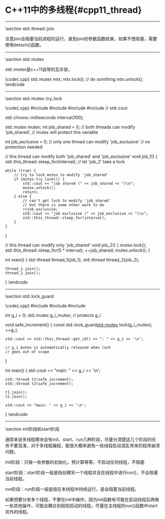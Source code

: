 C++11中的多线程{#cpp11_thread}
============================

<hr>
\section std::thread::join

注意join会阻塞当前进程的运行，直到join的参数函数结束，如果不想阻塞，需要使用detach()函数。

<hr>
\section std::mutex

std::mutex是c++11自带的互斥锁，

\code{.cpp}
std::mutex mtx;
mtx.lock();
// do somthing
mtx.unlock();
\endcode


<hr>
\section std::mutex::try_lock

\code{.cpp}
#include <chrono>
#include <mutex>
#include <thread>
#include <iostream> // std::cout
 
std::chrono::milliseconds interval(100);
 
std::mutex mutex;
int job_shared = 0; // both threads can modify 'job_shared',
    // mutex will protect this variable
 
int job_exclusive = 0; // only one thread can modify 'job_exclusive'
    // no protection needed
 
// this thread can modify both 'job_shared' and 'job_exclusive'
void job_1() 
{
    std::this_thread::sleep_for(interval); // let 'job_2' take a lock
 
    while (true) {
        // try to lock mutex to modify 'job_shared'
        if (mutex.try_lock()) {
            std::cout << "job shared (" << job_shared << ")\n";
            mutex.unlock();
            return;
        } else {
            // can't get lock to modify 'job_shared'
            // but there is some other work to do
            ++job_exclusive;
            std::cout << "job exclusive (" << job_exclusive << ")\n";
            std::this_thread::sleep_for(interval);
        }
    }
}
 
// this thread can modify only 'job_shared'
void job_2() 
{
    mutex.lock();
    std::this_thread::sleep_for(5 * interval);
    ++job_shared;
    mutex.unlock();
}
 
int main() 
{
    std::thread thread_1(job_1);
    std::thread thread_2(job_2);
 
    thread_1.join();
    thread_2.join();
}
\endcode

<hr>
\section std::lock_guard

\code{.cpp}
#include <thread>
#include <mutex>
#include <iostream>
 
int g_i = 0;
std::mutex g_i_mutex;  // protects g_i
 
void safe_increment()
{
    const std::lock_guard<std::mutex> lock(g_i_mutex);
    ++g_i;
 
    std::cout << std::this_thread::get_id() << ": " << g_i << '\n';
 
    // g_i_mutex is automatically released when lock
    // goes out of scope
}
 
int main()
{
    std::cout << "main: " << g_i << '\n';
 
    std::thread t1(safe_increment);
    std::thread t2(safe_increment);
 
    t1.join();
    t2.join();
 
    std::cout << "main: " << g_i << '\n';
}
\endcode

<hr>
\section init阶段和start阶段

通常来说多线程模块会有init、start、run几种阶段，尽量分清楚这几个阶段的任务不要混淆，对于多线程编程，能很大概率避免一些线程启动混乱带来的程序崩溃问题。

init阶段：只做一些参数的初始化，预计算等等，不启动任何线程，不阻塞

start阶段：start阶段一般是指创建另一个线程并且在线程中进行run()，不会阻塞当前线程。

run阶段：run阶段一般是指在本线程中持续运行，是会阻塞当前线程。

如果想要分发多个线程，不要在init中操作，因为init函数有可能在启动线程后再做一些其他操作，可能会耦合到刚刚启动的线程，尽量在主线程的run()函数中start另外的线程。